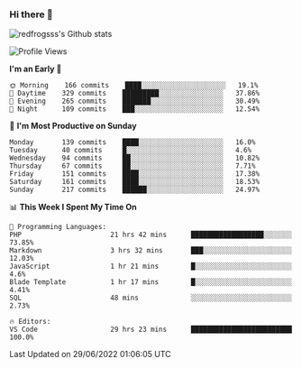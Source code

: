 ### Hi there 👋

<img src="https://github-readme-stats.vercel.app/api?username=redfrogsss&show_icons=true" alt="redfrogsss's Github stats"></img>

<!--START_SECTION:waka-->
![Profile Views](http://img.shields.io/badge/Profile%20Views-0-blue)

**I'm an Early 🐤** 

```text
🌞 Morning    166 commits    ████░░░░░░░░░░░░░░░░░░░░░   19.1% 
🌆 Daytime    329 commits    █████████░░░░░░░░░░░░░░░░   37.86% 
🌃 Evening    265 commits    ███████░░░░░░░░░░░░░░░░░░   30.49% 
🌙 Night      109 commits    ███░░░░░░░░░░░░░░░░░░░░░░   12.54%

```
📅 **I'm Most Productive on Sunday** 

```text
Monday       139 commits    ████░░░░░░░░░░░░░░░░░░░░░   16.0% 
Tuesday      40 commits     █░░░░░░░░░░░░░░░░░░░░░░░░   4.6% 
Wednesday    94 commits     ██░░░░░░░░░░░░░░░░░░░░░░░   10.82% 
Thursday     67 commits     ██░░░░░░░░░░░░░░░░░░░░░░░   7.71% 
Friday       151 commits    ████░░░░░░░░░░░░░░░░░░░░░   17.38% 
Saturday     161 commits    ████░░░░░░░░░░░░░░░░░░░░░   18.53% 
Sunday       217 commits    ██████░░░░░░░░░░░░░░░░░░░   24.97%

```


📊 **This Week I Spent My Time On** 

```text
💬 Programming Languages: 
PHP                      21 hrs 42 mins      ██████████████████░░░░░░░   73.85% 
Markdown                 3 hrs 32 mins       ███░░░░░░░░░░░░░░░░░░░░░░   12.03% 
JavaScript               1 hr 21 mins        █░░░░░░░░░░░░░░░░░░░░░░░░   4.6% 
Blade Template           1 hr 17 mins        █░░░░░░░░░░░░░░░░░░░░░░░░   4.41% 
SQL                      48 mins             ░░░░░░░░░░░░░░░░░░░░░░░░░   2.73%

🔥 Editors: 
VS Code                  29 hrs 23 mins      █████████████████████████   100.0%

```


 Last Updated on 29/06/2022 01:06:05 UTC
<!--END_SECTION:waka-->